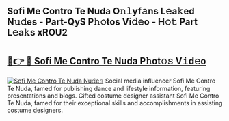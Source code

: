 ## Sofi Me Contro Te Nuda O𝚗𝚕yf𝚊ns L𝚎a𝚔ed N𝚞𝚍es - Part-QyS P𝚑𝚘tos Vi𝚍𝚎o - H𝚘𝚝 Part L𝚎a𝚔s xROU2

# <h2><a href="http://kfc4c2.oniu.top/?m=Sofi+Me+Contro+Te+Nuda">🔗👉 🔴 Sofi Me Contro Te Nuda P𝚑ot𝚘𝚜 V𝚒d𝚎o</a></h2>

[![Sofi Me Contro Te Nuda Nu𝚍e𝚜](https://i.imgur.com/0qMVB7G.gif)](http://kfc4c2.oniu.top/?m=Sofi+Me+Contro+Te+Nuda)
Social media influencer Sofi Me Contro Te Nuda, famed for publishing dance and lifestyle information, featuring presentations and blogs. Gifted costume designer assistant Sofi Me Contro Te Nuda, famed for their exceptional skills and accomplishments in assisting costume designers.  

